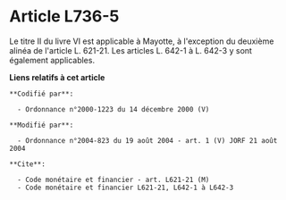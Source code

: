 # Article L736-5

Le titre II du livre VI est applicable à Mayotte, à l'exception du deuxième alinéa de l'article L. 621-21. Les articles L.
642-1 à L. 642-3 y sont également applicables.

**Liens relatifs à cet article**

	**Codifié par**:

	  - Ordonnance n°2000-1223 du 14 décembre 2000 (V)

	**Modifié par**:

	  - Ordonnance n°2004-823 du 19 août 2004 - art. 1 (V) JORF 21 août 2004

	**Cite**:

	  - Code monétaire et financier - art. L621-21 (M)
	  - Code monétaire et financier L621-21, L642-1 à L642-3
